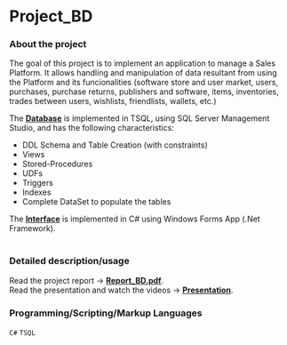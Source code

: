 # Project_BD

### About the project
The goal of this project is to implement an application to manage a Sales Platform. It allows handling and manipulation of data resultant from using the Platform and its funcionalities (software store and user market, users, purchases, purchase returns, publishers and software, items, inventories, trades between users, wishlists, friendlists, wallets, etc.)

The [**Database**](Database_SQL) is implemented in TSQL, using SQL Server Management Studio, and has the following characteristics:
  - DDL Schema and Table Creation (with constraints)
  - Views
  - Stored-Procedures
  - UDFs
  - Triggers
  - Indexes
  - Complete DataSet to populate the tables

   The [**Interface**](Final_Project) is implemented in C# using Windows Forms App (.Net Framework).
    <br/><br/>
    
### Detailed description/usage
Read the project report -> [**Report_BD.pdf**](Report_BD.pdf). <br/>
Read the presentation and watch the videos -> [**Presentation**](Presentation).

### Programming/Scripting/Markup Languages
`C#` `TSQL` 
